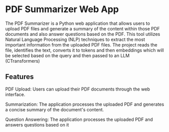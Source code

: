 # PDF Summarizer Web App
The PDF Summarizer is a Python web application that allows users to upload PDF files and generate a summary of the content within those PDF documents and also answer questions based on the PDF. This tool utilizes Natural Language Processing (NLP) techniques to extract the most important information from the uploaded PDF files. The project reads the file, identifies the text, converts it to tokens and then embeddings which will be selected based on the query and then passed to an LLM (CTransformers)

## Features
PDF Upload: Users can upload their PDF documents through the web interface.

Summarization: The application processes the uploaded PDF and generates a concise summary of the document's content.

Question Answering: The application processes the uploaded PDF and answers questions based on it
